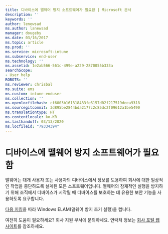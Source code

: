```yaml
---
title: 디바이스에 맬웨어 방지 소프트웨어가 필요함 | Microsoft 문서
description: ''
keywords: ''
author: lenewsad
ms.author: lanewsad
manager: dougeby
ms.date: 03/16/2017
ms.topic: article
ms.prod: ''
ms.service: microsoft-intune
ms.subservice: end-user
ms.technology: ''
ms.assetid: 1e2ab566-561c-499e-a229-2870055b333a
searchScope:
- User help
ROBOTS: ''
ms.reviewer: chrisbal
ms.suite: ems
ms.custom: intune-enduser
ms.collection: ''
ms.openlocfilehash: cf6003b161318433fe6157d02f217519deea9318
ms.sourcegitcommit: 3d895be2844bda2177c2c85dc2f09612a1be5490
ms.translationtype: HT
ms.contentlocale: ko-KR
ms.lasthandoff: 03/13/2020
ms.locfileid: "79334394"
---
```

# <a name="your-device-needs-antimalware-software"></a>디바이스에 맬웨어 방지 소프트웨어가 필요함

맬웨어는 대개 사용자 또는 사용자의 디바이스에서 정보를 도용하여 회사에 대한 일상적인 작업을 중단하도록 설계된 모든 소프트웨어입니다. 맬웨어의 잠재적인 실행을 방지하기 위해 조직에서 디바이스가 시작될 때 디바이스를 보호하는 데 유용한 보안 기능을 사용하도록 요구합니다.

[다음 지침](https://gallery.technet.microsoft.com/How-to-turn-on-Early-84552ec5)을 따라 Windows ELAM(맬웨어 방지 조기 실행)을 켭니다.

여전히 도움이 필요하세요? 회사 지원 부서에 문의하세요. 연락처 정보는 [회사 포털 웹 사이트](https://go.microsoft.com/fwlink/?linkid=2010980)를 참조하세요.
